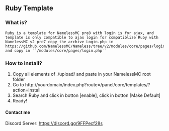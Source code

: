 ## Ruby Template

### What is?
    Ruby is a template for NamelessMC pre8 with login is for ajax, and template is only compatible to ajax login for compatiblize Ruby with NamelessMC v2 pre7 copy the archive Login.php in https://github.com/NamelessMC/Nameless/tree/v2/modules/core/pages/login.php and copy in ``/modules/core/pages/login.php`` 


### How to install?
1. Copy all elements of ./upload/ and paste in your NamelessMC root folder 
2. Go to http://yourdomain/index.php?route=/panel/core/templates/?action=install
3. Search Ruby and click in botton [enable], click in botton [Make Default]
4. Ready!

#### Contact me
Discord Server: https://discord.gg/9FFPecf28s
